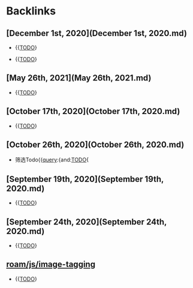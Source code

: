 
# Backlinks
## [December 1st, 2020](December 1st, 2020.md)
- {{[TODO](TODO.md)}

- {{[TODO](TODO.md)}

## [May 26th, 2021](May 26th, 2021.md)
- {{[TODO](TODO.md)}

## [October 17th, 2020](October 17th, 2020.md)
- {{[TODO](TODO.md)}

## [October 26th, 2020](October 26th, 2020.md)
- 筛选Todo{{[query](query.md):{and:[TODO](TODO.md){

## [September 19th, 2020](September 19th, 2020.md)
- {{[TODO](TODO.md)}

## [September 24th, 2020](September 24th, 2020.md)
- {{[TODO](TODO.md)}

## [roam/js/image-tagging](roam/js/image-tagging.md)
- {{[TODO](TODO.md)}

